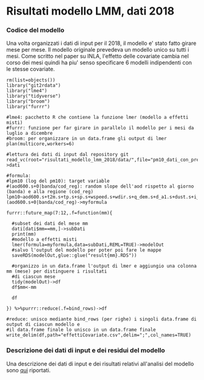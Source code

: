 # Risultati modello LMM, dati 2018


### Codice del modello 

Una volta organizzati i dati di input per il 2018, il modello e' stato fatto girare mese per mese. Il modello originale prevedeva
un modello unico su tutti i mesi. Come scritto nel paper su INLA, l'effetto delle covariate cambia nel corso dei mesi quindi ha piu'
senso specificare 6 modelli indipendenti con le stesse covariate. 

```
rm(list=objects())
library("git2rdata")
library("lme4")
library("tidyverse")
library("broom")
library("furrr")

#lme4: pacchetto R che contiene la funzione lmer (modello a effetti misti)
#furrr: funzione per far girare in parallelo il modello per i mesi da luglio a dicembre
#broom: per organizzare in un data.frame gli output di lmer
plan(multicore,workers=6)

#lettura dei dati di input dal repository git
read_vc(root="risultati_modello_lmm_2018/data/",file="pm10_dati_con_predittori2_2018_04agosto2020")->dati

#formula: 
#lpm10 (log del pm10): target variable
#(aod600.s+0|banda/cod_reg): random slope dell'aod rispetto al giorno (banda) e alla regione (cod_reg)
lpm10~aod600.s+t2m.s+tp.s+sp.s+wspeed.s+wdir.s+q_dem.s+d_a1.s+dust.s+i_surface.s+(aod600.s+0|banda/cod_reg)->myformula

furrr::future_map(7:12,.f=function(mm){

  #subset dei dati del mese mm
  dati[dati$mm==mm,]->subDati
  print(mm)
  #modello a effetti misti 
  lmer(formula=myformula,data=subDati,REML=TRUE)->modelOut
  #salvo l'output del modello per poter poi fare le mappe
  saveRDS(modelOut,glue::glue("result{mm}.RDS"))
  
  #organizzo in un data.frame l'output di lmer e aggiungio una colonna mm (mese) per distinguere i risultati 
  #di ciascun mese
  tidy(modelOut)->df
  df$mm<-mm
  
  df
  
}) %>%purrr::reduce(.f=bind_rows)->df

#reduce: unisco mediante bind_rows (per righe) i singoli data.frame di output di ciascun modello e 
#il data.frame finale lo unisco in un data.frame finale
write_delim(df,path="effettiCovariate.csv",delim=";",col_names=TRUE)
```

### Descrizione dei dati di input e dei residui del modello

Una descrizione dei dati di input e dei risultati relativi all'analisi del modello sono 
[qui](https://guidofioravanti.github.io/risultati_modello_lmm_2018/descrizioneDatiInput.html) riportati.
